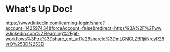 <h1>What's Up Doc!</h1>


https://www.linkedin.com/learning-login/share?account=142597434&forceAccount=false&redirect=https%3A%2F%2Fwww.linkedin.com%2Flearning%2Fgit-workflows%3Ftrk%3Dshare_ent_url%26shareId%3DmLGNCLZBRjiiNreyR28vrQ%253D%253D
